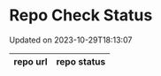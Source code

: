 # Repo Check Status

Updated on 2023-10-29T18:13:07

| repo url | repo status |
| -------- | -------- | 
